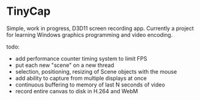 # TinyCap
Simple, work in progress, D3D11 screen recording app. Currently a project for learning Windows graphics programming and video encoding.

todo:
- add performance counter timing system to limit FPS
- put each new "scene" on a new thread
- selection, positioning, resizing of Scene objects with the mouse
- add ability to capture from multiple displays at once
- continuous buffering to memory of last N seconds of video
- record entire canvas to disk in H.264 and WebM
